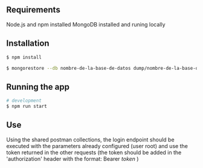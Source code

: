 

## Requirements
Node.js and npm installed
MongoDB installed and runing locally

## Installation

```bash
$ npm install
```
```bash
$ mongorestore --db nombre-de-la-base-de-datos dump/nombre-de-la-base-de-datos
```

## Running the app

```bash
# development
$ npm run start
```

## Use

Using the shared postman collections, the login endpoint should be executed with the parameters already configured (user root) and use the token returned in the other requests (the token should be added in the 'authorization' header with the format: Bearer *token* )

